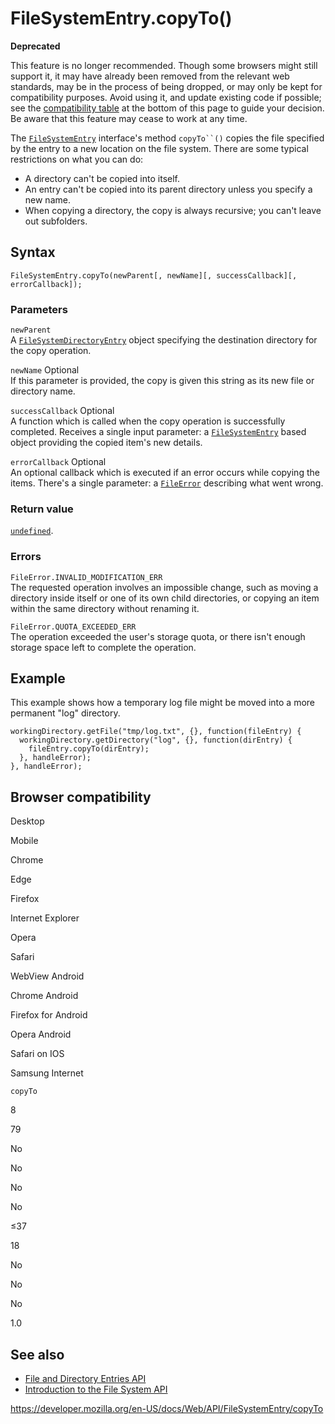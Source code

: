 FileSystemEntry.copyTo()
========================

**Deprecated**

This feature is no longer recommended. Though some browsers might still support it, it may have already been removed from the relevant web standards, may be in the process of being dropped, or may only be kept for compatibility purposes. Avoid using it, and update existing code if possible; see the [compatibility table](#browser_compatibility) at the bottom of this page to guide your decision. Be aware that this feature may cease to work at any time.

The [`FileSystemEntry`](../filesystementry) interface's method `copyTo``()` copies the file specified by the entry to a new location on the file system. There are some typical restrictions on what you can do:

-   A directory can't be copied into itself.
-   An entry can't be copied into its parent directory unless you specify a new name.
-   When copying a directory, the copy is always recursive; you can't leave out subfolders.

Syntax
------

    FileSystemEntry.copyTo(newParent[, newName][, successCallback][, errorCallback]);

### Parameters

`newParent`  
A [`FileSystemDirectoryEntry`](../filesystemdirectoryentry) object specifying the destination directory for the copy operation.

 `newName` <span class="badge inline optional">Optional</span>   
If this parameter is provided, the copy is given this string as its new file or directory name.

 `successCallback` <span class="badge inline optional">Optional</span>   
A function which is called when the copy operation is successfully completed. Receives a single input parameter: a [`FileSystemEntry`](../filesystementry) based object providing the copied item's new details.

 `errorCallback` <span class="badge inline optional">Optional</span>   
An optional callback which is executed if an error occurs while copying the items. There's a single parameter: a [`FileError`](../fileerror) describing what went wrong.

### Return value

[`undefined`](https://developer.mozilla.org/en-US/docs/Web/JavaScript/Reference/Global_Objects/undefined).

### Errors

`FileError.INVALID_MODIFICATION_ERR`  
The requested operation involves an impossible change, such as moving a directory inside itself or one of its own child directories, or copying an item within the same directory without renaming it.

`FileError.QUOTA_EXCEEDED_ERR`  
The operation exceeded the user's storage quota, or there isn't enough storage space left to complete the operation.

Example
-------

This example shows how a temporary log file might be moved into a more permanent "log" directory.

    workingDirectory.getFile("tmp/log.txt", {}, function(fileEntry) {
      workingDirectory.getDirectory("log", {}, function(dirEntry) {
        fileEntry.copyTo(dirEntry);
      }, handleError);
    }, handleError);

Browser compatibility
---------------------

Desktop

Mobile

Chrome

Edge

Firefox

Internet Explorer

Opera

Safari

WebView Android

Chrome Android

Firefox for Android

Opera Android

Safari on IOS

Samsung Internet

`copyTo`

8

79

No

No

No

No

≤37

18

No

No

No

1.0

See also
--------

-   [File and Directory Entries API](../file_and_directory_entries_api)
-   [Introduction to the File System API](../file_and_directory_entries_api/introduction)

<a href="https://developer.mozilla.org/en-US/docs/Web/API/FileSystemEntry/copyTo" class="_attribution-link">https://developer.mozilla.org/en-US/docs/Web/API/FileSystemEntry/copyTo</a>
